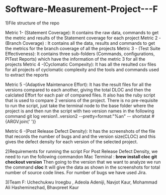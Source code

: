 # Software-Measurement-Project---F

1)File structure of the repo

  Metric 1- (Statement Coverage): It contains the raw data, commands to get the metric and results of the Statement coverage for each                                         project
  Metric 2 -(Branch Coverage) : It contains all the data, results and commands to get the metrics for the branch coverage of all the                                        projects
  Metric 3 - (Test Suite Effectiveness): It contains three sub-folders (Commands, configurations, PITest Reports) which have the                                                    information of the metric 3 for all the projects 
  Metric 4 -(Cyclomatic Compexity): It has all the resulted csv files for all projects of cyclomatic complexity and the tools and commands                                      used to extract the reports
  
 Metric 5 -(Adaptive Maintenance Effort): It has the result files for all the versions compared to each another, giving the total DLOC and then the calclated Effort for each pair of compared files. It also has the ruby script that is used to compare 2 versions of the project. There is no pre-requisite to run the script, just take the terminal node to the base folder where the project is and then run the script with two version names in the following command
    git log version1..version2 --pretty=format:\"%an\" -- shortstat #{ARGV.join(' ')} 

Metric 6 -(Post Release Defect Density): It has the screenshots of  the file that records the number of bugs and and the version size(CLOC) and this gives the defect density for each version of the selected project. 
  
2)Requirements for running the script
 For Post Release Defect Density, we need to run  the following commandon Mac Terminal :
    **brew install cloc**
    **git checkout version**
 Then going to the version that we want to analyze we run the command 
    **cloc**
 It will give the data as shown in the screenshots for total number of source code lines.
 For number of bugs we have used Jira.
 

3)Team F:
  Uchechukwu Iroegbu , Adeola Adeniji, Navjot Kaur, Mohammad Ali Hasheminezhad, Bhavpreet Kaur       
